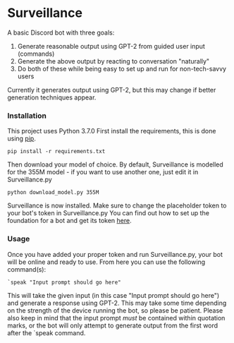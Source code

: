 # Surveillance
A basic Discord bot with three goals:
1. Generate reasonable output using GPT-2 from guided user input (commands)
2. Generate the above output by reacting to conversation "naturally"
3. Do both of these while being easy to set up and run for non-tech-savvy users

Currently it generates output using GPT-2, but this may change if better generation techniques appear.

### Installation
This project uses Python 3.7.0
First install the requirements, this is done using [pip](https://bootstrap.pypa.io/get-pip.py "pip").
```shell
pip install -r requirements.txt
```
Then download your model of choice. By default, Surveillance is modelled for the 355M model - if you want to use another one, just edit it in Surveillance.py
```shell
python download_model.py 355M
```
Surveillance is now installed. Make sure to change the placeholder token to your bot's token in Surveillance.py
You can find out how to set up the foundation for a bot and get its token [here](https://discordapp.com/developers "here").

### Usage
Once you have added your proper token and run Surveillance.py, your bot will be online and ready to use. From here you can use the following command(s):
```shell
`speak "Input prompt should go here"
```
This will take the  given input (in this case "Input prompt should go here") and generate a response using GPT-2. This may take some time depending on the strength of the device running the bot, so please be patient. Please also keep in mind that the input prompt *must* be contained within quotation marks, or the bot will only attempt to generate output from the first word after the \`speak command.